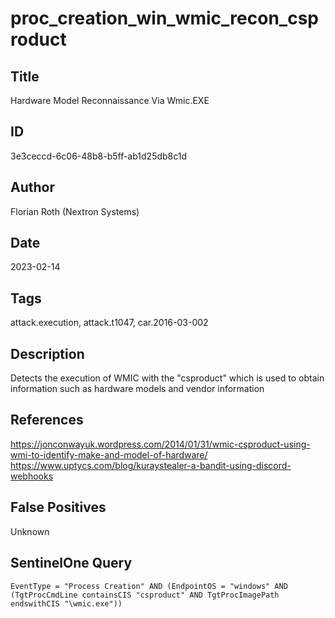 # proc_creation_win_wmic_recon_csproduct

## Title
Hardware Model Reconnaissance Via Wmic.EXE

## ID
3e3ceccd-6c06-48b8-b5ff-ab1d25db8c1d

## Author
Florian Roth (Nextron Systems)

## Date
2023-02-14

## Tags
attack.execution, attack.t1047, car.2016-03-002

## Description
Detects the execution of WMIC with the "csproduct" which is used to obtain information such as hardware models and vendor information

## References
https://jonconwayuk.wordpress.com/2014/01/31/wmic-csproduct-using-wmi-to-identify-make-and-model-of-hardware/
https://www.uptycs.com/blog/kuraystealer-a-bandit-using-discord-webhooks

## False Positives
Unknown

## SentinelOne Query
```
EventType = "Process Creation" AND (EndpointOS = "windows" AND (TgtProcCmdLine containsCIS "csproduct" AND TgtProcImagePath endswithCIS "\wmic.exe"))

```